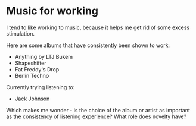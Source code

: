 # Music for working

I tend to like working to music, because it helps me get rid of some excess stimulation.

Here are some albums that have consistently been shown to work:

- Anything by LTJ Bukem
- Shapeshifter
- Fat Freddy's Drop
- Berlin Techno

Currently trying listening to:

- Jack Johnson

Which makes me wonder - is the choice of the album or artist as important as the consistency of listening experience? What role does novelty have?
